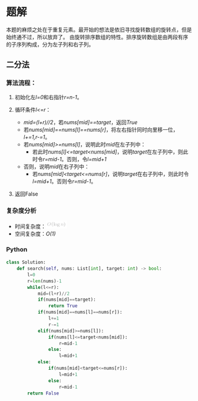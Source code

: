 # 题解
本题的麻烦之处在于重复元素。最开始的想法是依旧寻找旋转数组的旋转点，但是始终通不过，所以放弃了。
由旋转排序数组的特性。排序旋转数组是由两段有序的子序列构成，分为左子列和右子列。
## 二分法
### 算法流程：

 1. 初始化左*l=0*和右指针*r=n-1*。
 2. 循环条件*l<=r*：
 	+ *mid=(l+r)//2*，若*nums[mid]==target*，返回*True*
 	+ 若*nums[mid]==nums[l]==nums[r]*，将左右指针同时向里移一位，*l+=1,r-=1*。
 	+ 若*nums[mid]>=nums[l]*，说明此时*mid*在左子列中：
 		* 若此时*nums[l]<=target<nums[mid]*，说明*target*在左子列中，则此时令*r=mid-1*。否则，令*l=mid+1*
 	+ 否则，说明*mid*在右子列中：
 		* 若*nums[mid]<target<=nums[r]*，说明*target*在右子列中，则此时令*l=mid+1*。否则令*r=mid-1*。
 
 3. 返回False

### 复杂度分析
 - 时间复杂度：![O(\logn) ](./p__O_log_n__.png) 
 - 空间复杂度：*O(1)*

### Python

```python
class Solution:
    def search(self, nums: List[int], target: int) -> bool:        
        l=0
        r=len(nums)-1
        while(l<=r):
            mid=(l+r)//2
            if(nums[mid]==target):
                return True
            if(nums[mid]==nums[l]==nums[r]):
                l+=1
                r-=1
            elif(nums[mid]>=nums[l]):
                if(nums[l]<=target<nums[mid]):
                    r=mid-1
                else:
                    l=mid+1
            else:
                if(nums[mid]<target<=nums[r]):
                    l=mid+1
                else:
                    r=mid-1
        return False
```